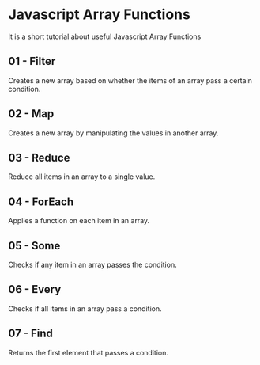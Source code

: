 # Javascript Array Functions

It is a short tutorial about useful Javascript Array Functions

## 01 - Filter
Creates a new array based on whether the items of an array pass a certain condition.

## 02 - Map
Creates a new array by manipulating the values in another array.

## 03 - Reduce
Reduce all items in an array to a single value.

## 04 - ForEach
Applies a function on each item in an array.

## 05 - Some
Checks if any item in an array passes the condition.

## 06 - Every
Checks if all items in an array pass a condition.

## 07 - Find
Returns the first element that passes a condition.
